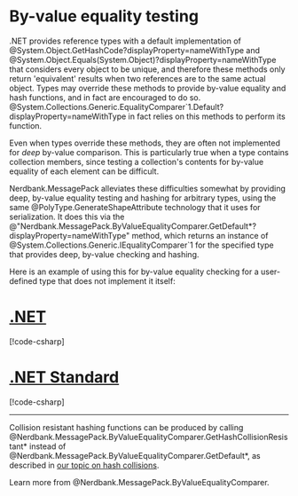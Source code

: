 # By-value equality testing

.NET provides reference types with a default implementation of @System.Object.GetHashCode?displayProperty=nameWithType and @System.Object.Equals(System.Object)?displayProperty=nameWithType that considers every object to be unique, and therefore these methods only return 'equivalent' results when two references are to the same actual object.
Types may override these methods to provide by-value equality and hash functions, and in fact are encouraged to do so.
@System.Collections.Generic.EqualityComparer`1.Default?displayProperty=nameWithType in fact relies on this methods to perform its function.

Even when types override these methods, they are often not implemented for _deep_ by-value comparison.
This is particularly true when a type contains collection members, since testing a collection's contents for by-value equality of each element can be difficult.

Nerdbank.MessagePack alleviates these difficulties somewhat by providing deep, by-value equality testing and hashing for arbitrary types, using the same @PolyType.GenerateShapeAttribute technology that it uses for serialization.
It does this via the @"Nerdbank.MessagePack.ByValueEqualityComparer.GetDefault*?displayProperty=nameWithType" method, which returns an instance of @System.Collections.Generic.IEqualityComparer`1 for the specified type that provides deep, by-value checking and hashing.

Here is an example of using this for by-value equality checking for a user-defined type that does not implement it itself:

# [.NET](#tab/net)

[!code-csharp[](../../samples/ByValueEquality.cs#ByValueEqualityNET)]

# [.NET Standard](#tab/netfx)

[!code-csharp[](../../samples/ByValueEquality.cs#ByValueEqualityNETFX)]

---

Collision resistant hashing functions can be produced by calling @Nerdbank.MessagePack.ByValueEqualityComparer.GetHashCollisionResistant* instead of @Nerdbank.MessagePack.ByValueEqualityComparer.GetDefault*, as described in [our topic on hash collisions](security.md#hash-collisions).

Learn more from @Nerdbank.MessagePack.ByValueEqualityComparer.
